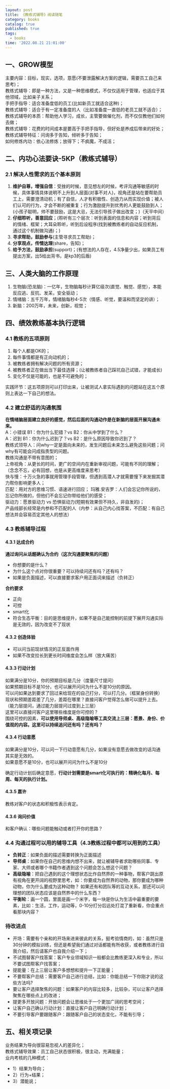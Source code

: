 ```yaml
---
layout: post
title: 《教练式辅导》阅读随笔
category: books
catalog: true
published: true
tags:
  - books
time: '2022.08.21 21:01:00'
---
```

## 一、GROW模型
主要内容：目标，现实，选项，意愿(不要泄露解决方案的逻辑，需要员工自己来思考)；  
教练式辅导：即是一种方法，又是一种思维模式，不仅仅适用于管理，也适应于其他领域，比如亲子关系；  
手把手指导：适合准备度低的员工(比如新员工就适合这种)；  
教练式辅导：适合于有一定准备度的人（比如准备度一直低的老员工就不适合）；  
教练式辅导的本质：帮助他人学习，成长，主管要做催化剂，而不仅仅教他们如何去做；  
教练式辅导：花费的时间成本是要高于手把手指导，但好处是养成后带来的好处；  
教练式辅导特征：问询多于告知，倾听多于告知；  
如何修炼内功：依心法修炼；放得下；不疯魔，不成活； 

## 二、内功心法要诀-5KP（教练式辅导）
### 2.1 解决人性需求的五个基本原则 
1. **维护自尊，增强自信**：受挫的时候，意见想左的时候，考评沟通等敏感的时候，具体事情具体说明不上升到人层面(对事不对人)，视角还是站在要帮助员工上，需要澄清动机；有了自信，人才有积极性、创造力从而实现价值；被人们认可的行为，才会不断的被重复；行为激励提升到优秀的人更能鼓励到人；(小孩子聪明，帅不要鼓励，这是大忌，无法引导孩子做出改变；)（天平中间）  
2. **仔细聆听，善意回应**；(聆听有三个层次：听到表面的信息和内容；听到背后的情绪、框架；大耳朵聆听，听到后设程序(找到被教练者的自动反应机制，通过这个机制做沟通)；)   
3. **寻求帮助，鼓励参与**(主管寻求员工帮助)；  
4. **分享观点，传情达理**(share，告知)；  
5. **给予方法，鼓励承担**(support)；(有想法的人存在，4.5净量少出，如果员工有提出方案，出5给出背书，是kp3的后盾)    

## 三、人类大脑的工作原理
1. 生物脑(恐龙脑)：一亿年，生物脑每秒计算亿级次(直觉、触觉、感觉），本能反应逃、反抗、发呆，安全驱动；
2. 情绪脑：五千万年，情绪脑每秒4-5次（情感、听觉，要温和而坚定的讲）；
3. 新脑：200万年，未来，创新，视觉；  

## 四、绩效教练基本执行逻辑
### 4.1 教练的五项原则
1. 每个人都是OK的；
2. 每件事情都是有正向动机的；
3. 被教练者拥有解决问题的所有资源；
4. 被教练者正在做出当下最佳选择；(让被教练者自己踩坑自己试错，才能成长)
5. 变化不仅是可能的，也是不可避免的；

实践环节：这五项原则可以打印出来，让被测试人拿实际遇到的问题站在这五个原则上表达一下自己的想法。

### 4.2 建立舒适的沟通氛围
**在情绪脑层面建立良好的感觉，然后后面的沟通动作是在新脑的层面开展沟通未来。**  
A：小错误 B1：你为什么犯错？vs B2：你从中学到了什么？  
A：迟到 B1：你为什么迟到了？vs B2：是什么原因导致你迟到了？  
教练式领导人：问why一定是面向未来的，发生问题后未来怎么避免这些问题；问why有可能会问成指责型的问题。  
教练沟通是不带有意图的；   
上帝视角：从更长的时间，更广的空间内在重新审视问题，可能有不同的理解；（念念不忘，必有回想，也是从更高维度来思考）   
快与慢：十万火急的事就用管理手段管理，但遇到高潜人才就需要慢下来发掘其潜力帮你影响更多人；   
匹配：用对方的思维习惯、语速进行回应；
玛雅.安吉罗：人们会忘记你所说的，忘记你所做的，但他们不会忘记你带给他们的感受；      
驱动力：愿景驱动力 vs 恐惧驱动力(短期有效果但不持久，非自发的)；   
产品线部长经常是内参和不匹配的人（内参：从自己内心找答案，不匹配：有自己想法并会容易否定其他人的想法）

### 4.3 教练辅导过程
#### 4.3.1 达成合约
**通过询问从话题确认为合约（这次沟通要聚焦的问题）**  
- 你想要的是什么？
- 为什么这个点对你很重要？可以持续问还有吗？还有吗？
- 如果是负面描述，可以直接要求客户用正面词来描述（负转正）

**合约要求**
- 正向  
- 可控  
- smart化  
- 符合生态平衡：目的是思维提升，如果不是自己能控制的前提下展开沟通实际是无效的，因为改变不了现状  

#### 4.3.2 创造体验
- 可以问当前现状情况的正反面作用  
- 如果不改变拉长到更长时间维度会怎么样（放大痛苦）  

#### 4.3.3 行动计划
如果满分是10分，你的预期目标是几分（度量尺寸提问）  
如果预期目标不是10分，也可以展开问问为什么不是10分的原因。  
可以问如果达到要求了回过来给现在的自己打分，可以打几分。（框架身份转换）  
现状和预期差距差了几分，差距在哪里？直接问客户觉得怎么做可以提升上去。（能力层提问，通过能力层提问过度到上三层）    
这里可以直接问客户这里哪些维度是你可控的？  
围绕可控的因素，**可以使用导师桌、高级隐喻等工具交流上三层：愿景、身份、价值观的内容。这里可以持续追问还有吗？还有吗？**   

#### 4.3.4 行动意愿
如果满分是10分，可以问一下行动意愿有几分，如果没有意愿去做改变的话沟通其实是无效的。  
如果意愿不是10分，也可以展开问问为什么不是10分  

确定行动计划后确定意愿，**行动计划需要是smart化可执行的：精确化每月、每周、每天的执行计划。**

#### 4.3.5 嘉许
教练对客户的状态和积极性表示肯定。  

#### 4.3.6 询问价值
和客户确认：哪些问题能触动或者打开你的思路？  

### 4.4 沟通过程可以用的辅导工具（4.3教练过程中都可以用到的工具）
- **负转正**：如果负面的描述需要转换为正面描述  
- **导师桌**：如果你在自己的思维内想不出来，就让被辅导者求助哪些同事、专家、大师或者哪个书籍作者遇到这个问题会怎么想这个问题？ 
- **高级隐喻**：把自己遇到的这个理想状态比作自然界的一种事物，帮客户跳出原有视角在更开阔的视野里思考，如：你要成为自然界的动物，那你要成为哪种动物，你为什么要成为这种动物？ 如果还有和团队等的互动关系，那还可以问理想的团队状态应该是自然界中的什么东西？
- **平衡轮**：画一个圆，里面是画一个米字，每一块是你认为生活中最重要的要素，比如：生活，工作，运动等，0-10分打分后远处打混了重新看，你会重点看那块内容？

### 待改进点
- 开场：需要有个亲和的开场来进来彼此的关系，挺考验情商的，如：虽然只是30分钟的模拟训练，但还是希望我们通过对话都能有所收获，或者教练进行自我介绍，然后请客户也自我介绍一下；
- 不试图替客户找答案：客户专业领域知识一般都会比教练更深入和专业，所以不要试图帮客户找答案；
- 提能量：在上三层让客户多想想和提升一下正能量；
- 不要帮客户总结：需要客户自己进行总结，比如：你能总结一下你刚才说的这些方法吗?
- 要让客户选择聚焦的问题：如果客户的内容比较多，比较杂，可以让客户选择聚焦在哪些点上的改进；
- 提更多开放问题：开放问题会让思维处于一个更加广阔的思考空间；
- 让客户自己确认行动计划：直接让客户自己明确行动计划；
- 不要引导客户要跟随客户：跟随客户自己的状态变化，不能有引导；

## 五、相关项记录
业务结果为导向很容易忽视人的差异化；  
教练式辅导效果：员工自己状态很积极，很主动，充满能量；   
业内考核的几种模式：
- 1）结果为导向；
- 2）行为+结果；
- 3）潜能说；
